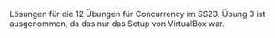 Lösungen für die 12 Übungen für Concurrency im SS23.
Übung 3 ist ausgenommen, da das nur das Setup von VirtualBox war.